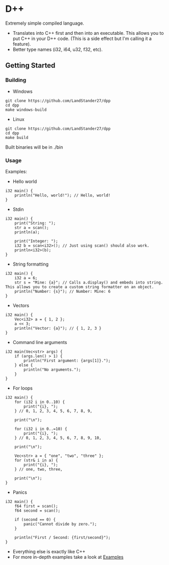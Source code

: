 # D++

Extremely simple compiled language.
- Translates into C++ first and then into an executable. This allows you to put C++ in your D++ code. (This is a side effect but I'm calling it a feature).
- Better type names (i32, i64, u32, f32, etc).

## Getting Started

### Building
- Windows
```
git clone https://github.com/LandStander27/dpp
cd dpp
make windows-build
```

- Linux
```
git clone https://github.com/LandStander27/dpp
cd dpp
make build
```
Built binaries will be in ./bin
### Usage

Examples:

- Hello world
```
i32 main() {
	println("Hello, world!"); // Hello, world!
}
```

- Stdin
```
i32 main() {
	print("String: ");
	str a = scan();
	println(a);

	print("Integer: ");
	i32 b = scan<i32>(); // Just using scan() should also work.
	println<i32>(b);
}
```

- String formatting
```
i32 main() {
	i32 a = 6;
	str s = "Mine: {a}"; // Calls a.display() and embeds into string. This allows you to create a custom string formatter on an object.
	println("Number: {s}"); // Number: Mine: 6
}
```

- Vectors
```
i32 main() {
	Vec<i32> a = { 1, 2 };
	a << 3;
	println("Vector: {a}"); // { 1, 2, 3 }
}
```

- Command line arguments
```
i32 main(Vec<str> args) {
	if (args.len() > 1) {
		println("First argument: {args[1]}.");
	} else {
		println("No arguments.");
	}
}
```

- For loops
```
i32 main() {
	for (i32 i in 0..10) {
		print("{i}, ");
	} // 0, 1, 2, 3, 4, 5, 6, 7, 8, 9,

	print("\n");

	for (i32 i in 0..=10) {
		print("{i}, ");
	} // 0, 1, 2, 3, 4, 5, 6, 7, 8, 9, 10,

	print("\n");

	Vec<str> a = { "one", "two", "three" };
	for (str& i in a) {
		print("{i}, ");
	} // one, two, three,

	print("\n");
}
```

- Panics
```
i32 main() {
	f64 first = scan();
	f64 second = scan();

	if (second == 0) {
		panic("Cannot divide by zero.");
	}

	println("First / Second: {first/second}");
}
```

- Everything else is exactly like C++
- For more in-depth examples take a look at [Examples](https://github.com/LandStander27/dpp/examples)